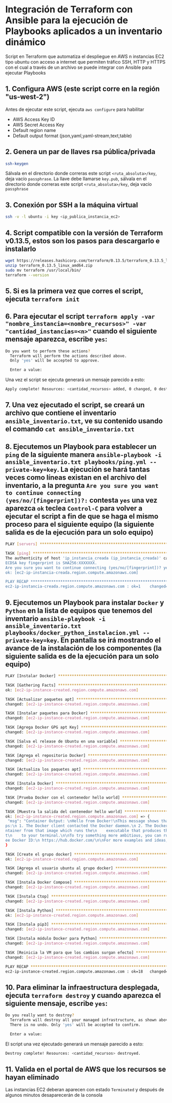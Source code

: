 # Integración de Terraform con Ansible para la ejecución de Playbooks aplicados a un inventario dinámico

Script en Terraform que automatiza el despliegue en AWS n instancias EC2 tipo ubuntu con acceso a internet que permiten tráfico SSH, HTTP y HTTPS con el cual a través de un archivo se puede integrar con Ansible para ejecutar Playbooks

## 1. Configura AWS (este script corre en la región "us-west-2")
Antes de ejecutar este script, ejecuta `aws configure` para habilitar
   - AWS Access Key ID
   - AWS Secret Access Key
   - Default region name 
   - Default output format (json,yaml,yaml-stream,text,table)

## 2. Genera un par de llaves rsa pública/privada
   ```bash 
   ssh-keygen
   ```

   Sálvala en el directorio donde correras este script `<ruta_absoluta>/key`, deja vacío `passphrase`. La llave debe llamarse `key.pub`, sálvala en el directorio donde correras este script `<ruta_absoluta>/key`, deja vacío `passphrase`

## 3. Conexión por SSH a la máquina virtual 
   ```bash
   ssh -v -l ubuntu -i key <ip_publica_instancia_ec2>
   ```

## 4. Script compatible con la versión de Terraform v0.13.5, estos son los pasos para descargarlo e instalarlo
   ```bash
  wget https://releases.hashicorp.com/terraform/0.13.5/terraform_0.13.5_linux_amd64.zip
  unzip terraform_0.13.5_linux_amd64.zip
  sudo mv terraform /usr/local/bin/
  terraform --version 
   ```

## 5. Si es la primera vez que corres el script, ejecuta `terraform init`

## 6. Para ejecutar el script `terraform apply -var "nombre_instancia=<nombre_recursos>" -var "cantidad_instancias=<n>"` cuando el siguiente mensaje aparezca, escribe `yes`:
   ```bash
   Do you want to perform these actions?
     Terraform will perform the actions described above.
     Only 'yes' will be accepted to approve.

     Enter a value:
   ```

Una vez el script se ejecuta generará un mensaje parecido a esto:

   ```bash
   Apply complete! Resources: <cantidad_recursos> added, 0 changed, 0 destroyed.
   ```

## 7. Una vez ejecutado el script, se creará un archivo que contiene el inventario `ansible_inventario.txt`, ve su contenido usando el comando `cat ansible_inventario.txt`

## 8. Ejecutemos un Playbook para establecer un `ping` de la siguiente manera `ansible-playbook -i ansible_inventario.txt playbooks/ping.yml --private-key=key`. La ejecución se hará tantas veces como líneas existan en el archivo del inventario, a la pregunta `Are you sure you want to continue connecting (yes/no/[fingerprint])?:` contesta `yes` una vez aparezca `ok` teclea `Control-C` para volver a ejecutar el script a fin de que se haga el mismo proceso para el siguiente equipo (la siguiente salida es de la ejecución para un solo equipo)
   ```bash
   PLAY [servers] ************************************************************************************************************************

   TASK [ping] ***************************************************************************************************************************
   The authenticity of host 'ip_instancia_creada (ip_instancia_creada)' can't be established.
   ECDSA key fingerprint is SHA256:XXXXXXX.
   Are you sure you want to continue connecting (yes/no/[fingerprint])? yes
   ok: [ec2-ip-instancia-creada.region.compute.amazonaws.com]

   PLAY RECAP ****************************************************************************************************************************
   ec2-ip-instancia-creada.region.compute.amazonaws.com : ok=1    changed=0    unreachable=0    failed=0    skipped=0    rescued=0    ignored=0
   ```

## 9. Ejecutemos un Playbook para instalar `Docker` y `Python` en la lista de equipos que tenemos del inventario `ansible-playbook -i ansible_inventario.txt playbooks/docker_python_instalacion.yml --private-key=key`. En pantalla se irá mostrando el avance de la instalación de los componentes (la siguiente salida es de la ejecución para un solo equipo)
   ```bash
   PLAY [Instalar Docker] ******************************************************************************************************************************************************************

   TASK [Gathering Facts] ******************************************************************************************************************************************************************
   ok: [ec2-ip-instance-created.region.compute.amazonaws.com]

   TASK [Actualizar paquetes apt] **********************************************************************************************************************************************************
   changed: [ec2-ip-instance-created.region.compute.amazonaws.com]

   TASK [Instalar paquetes para Docker] ****************************************************************************************************************************************************
   changed: [ec2-ip-instance-created.region.compute.amazonaws.com]

   TASK [Agrega Docker GPG apt Key] ********************************************************************************************************************************************************
   changed: [ec2-ip-instance-created.region.compute.amazonaws.com]

   TASK [Salva el release de Ubuntu en una variable] ***************************************************************************************************************************************
   changed: [ec2-ip-instance-created.region.compute.amazonaws.com]

   TASK [Agrega el repositorio Docker] *****************************************************************************************************************************************************
   changed: [ec2-ip-instance-created.region.compute.amazonaws.com]

   TASK [Actualiza los paquetes apt] *******************************************************************************************************************************************************
   changed: [ec2-ip-instance-created.region.compute.amazonaws.com]

   TASK [Instala Docker] *******************************************************************************************************************************************************************
   changed: [ec2-ip-instance-created.region.compute.amazonaws.com]

   TASK [Prueba Docker con el contenedor hello world] **************************************************************************************************************************************
   changed: [ec2-ip-instance-created.region.compute.amazonaws.com]

   TASK [Muestra la salida del contenedor hello world] *************************************************************************************************************************************
   ok: [ec2-ip-instance-created.region.compute.amazonaws.com] => {
    "msg": "Container Output: \nHello from Docker!\nThis message shows that your installation appears to be working correctly.\n\nTo generate this message, Docker took the following ste
ps:\n 1. The Docker client contacted the Docker daemon.\n 2. The Docker daemon pulled the \"hello-world\" image from the Docker Hub.\n    (amd64)\n 3. The Docker daemon created a new co
ntainer from that image which runs the\n    executable that produces the output you are currently reading.\n 4. The Docker daemon streamed that output to the Docker client, which sent i
t\n    to your terminal.\n\nTo try something more ambitious, you can run an Ubuntu container with:\n $ docker run -it ubuntu bash\n\nShare images, automate workflows, and more with a fr
ee Docker ID:\n https://hub.docker.com/\n\nFor more examples and ideas, visit:\n https://docs.docker.com/get-started/"
}

   TASK [Create el grupo docker] ***********************************************************************************************************************************************************
   ok: [ec2-ip-instance-created.region.compute.amazonaws.com]

   TASK [Agrega el usuario ubuntu al grupo docker] *****************************************************************************************************************************************
   changed: [ec2-ip-instance-created.region.compute.amazonaws.com]

   TASK [Instala Docker Compose] ***********************************************************************************************************************************************************
   changed: [ec2-ip-instance-created.region.compute.amazonaws.com]

   TASK [Instala Ctop] *********************************************************************************************************************************************************************
   changed: [ec2-ip-instance-created.region.compute.amazonaws.com]

   TASK [Instala Python] *******************************************************************************************************************************************************************
   ok: [ec2-ip-instance-created.region.compute.amazonaws.com]

   TASK [Instala pip3] *********************************************************************************************************************************************************************
   changed: [ec2-ip-instance-created.region.compute.amazonaws.com]

   TASK [Instala módulo Docker para Python] ************************************************************************************************************************************************
   changed: [ec2-ip-instance-created.region.compute.amazonaws.com]

   TASK [Reinicia la VM para que los cambios surgan efecto] ********************************************************************************************************************************
   changed: [ec2-ip-instance-created.region.compute.amazonaws.com]

   PLAY RECAP ******************************************************************************************************************************************************************************
   ec2-ip-instance-created.region.compute.amazonaws.com : ok=18   changed=14   unreachable=0    failed=0    skipped=0    rescued=0    ignored=0
   ```

## 10. Para eliminar la infraestructura desplegada, ejecuta `terraform destroy` y cuando aparezca el siguiente mensaje, escribe `yes`:
   ```bash
   Do you really want to destroy?
     Terraform will destroy all your managed infrastructure, as shown above.
     There is no undo. Only 'yes' will be accepted to confirm.

     Enter a value:
   ```

El script una vez ejecutado generará un mensaje parecido a esto:

   ```bash
   Destroy complete! Resources: <cantidad_recursos> destroyed.
   ```

## 11. Valida en el portal de AWS que los recursos se hayan eliminado
Las instancias EC2 deberan aparecen con estado `Terminated` y después de algunos minutos desaparecerán de la consola
